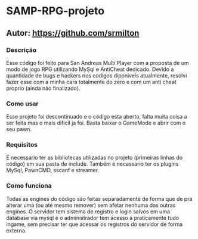 # SAMP-RPG-projeto
## Autor: https://github.com/srmilton

### Descrição
Esse código foi feito para San Andreas Multi Player com a proposta de um modo de jogo RPG utilizando MySql e AntiCheat dedicado. Devido a quantidade de bugs e hackers nos codigos diponiveis atualmente, resolvi fazer esse com a minha cara totalmente do zero e com um anti cheat proprio (ainda não finalizado).

### Como usar
Esse projeto foi descontinuado e o código esta aberto, falta muita coisa a ser feita mas o mais dificil ja foi. Basta baixar o GameMode e abrir com o seu pawn.

### Requisitos
É necessario ter as bibliotecas utilizadas no projeto (primeiras linhas do código) em sua pasta de include. Também é necessario ter os plugins MySql, PawnCMD, sscanf e streamer.

### Como funciona
Todas as engines do código são feitas separadamente de forma que de pra alterar uma (ou até mesmo remover) sem afetar nenhuma das outras engines. O servidor tem sistema de registro e login salvos em uma database via mysql e o administrador tem acesso a praticamente tudo ingame, sem precisar ter que acessar os registros do servidor de forma externa.
